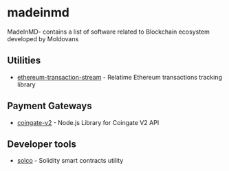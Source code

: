 # madeinmd
MadeInMD- contains a list of software related to Blockchain ecosystem developed by Moldovans

## Utilities

- [ethereum-transaction-stream](https://github.com/AlexanderC/ethereum-transaction-stream) - Relatime Ethereum transactions tracking library

## Payment Gateways

- [coingate-v2](https://github.com/AlexanderC/coingate-v2) - Node.js Library for Coingate V2 API

## Developer tools

- [solco](https://github.com/AlexanderC/solco) - Solidity smart contracts utility
